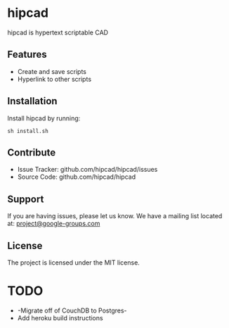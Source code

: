
hipcad
========

hipcad is hypertext scriptable CAD


Features
--------

- Create and save scripts
- Hyperlink to other scripts

Installation
------------

Install hipcad by running:

    sh install.sh

Contribute
----------

- Issue Tracker: github.com/hipcad/hipcad/issues
- Source Code: github.com/hipcad/hipcad

Support
-------

If you are having issues, please let us know.
We have a mailing list located at: project@google-groups.com

License
-------

The project is licensed under the MIT license.


# TODO

* -Migrate off of CouchDB to Postgres-
* Add heroku build instructions